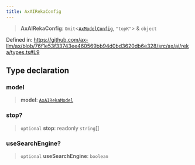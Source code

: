 ```yaml
---
title: AxAIRekaConfig
---
```


> **AxAIRekaConfig**: `Omit`\<[`AxModelConfig`](/api/#03-apidocs/typealiasaxmodelconfig), `"topK"`\> & `object`

Defined in: https://github.com/ax-llm/ax/blob/76f1e53f33743ee460569bb94d0bd3620db6e328/src/ax/ai/reka/types.ts#L9

## Type declaration

### model

> **model**: [`AxAIRekaModel`](/api/#03-apidocs/enumerationaxairekamodel)

### stop?

> `optional` **stop**: readonly `string`[]

### useSearchEngine?

> `optional` **useSearchEngine**: `boolean`
